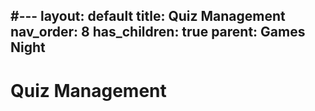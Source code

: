 #---
layout: default
title: Quiz Management
nav_order: 8
has_children: true
parent: Games Night
---

# Quiz Management